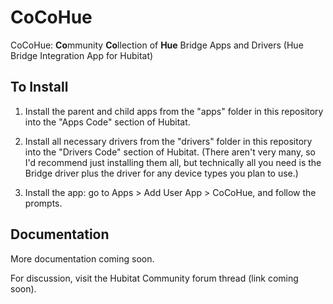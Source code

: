 # CoCoHue
CoCoHue: <b>Co</b>mmunity <b>Co</b>llection of <b>Hue</b> Bridge Apps and Drivers
(Hue Bridge Integration App for Hubitat)

## To Install
1. Install the parent and child apps from the "apps" folder in this repository into the "Apps Code" section of Hubitat.

2. Install all necessary drivers from the "drivers" folder in this repository into the "Drivers Code" section of Hubitat. (There aren't very many, so I'd recommend just installing them all, but technically all you need is the Bridge driver plus the driver for any device types you plan to use.)

3. Install the app: go to Apps > Add User App > CoCoHue, and follow the prompts.

## Documentation
More documentation coming soon.

For discussion, visit the Hubitat Community forum thread (link coming soon).
